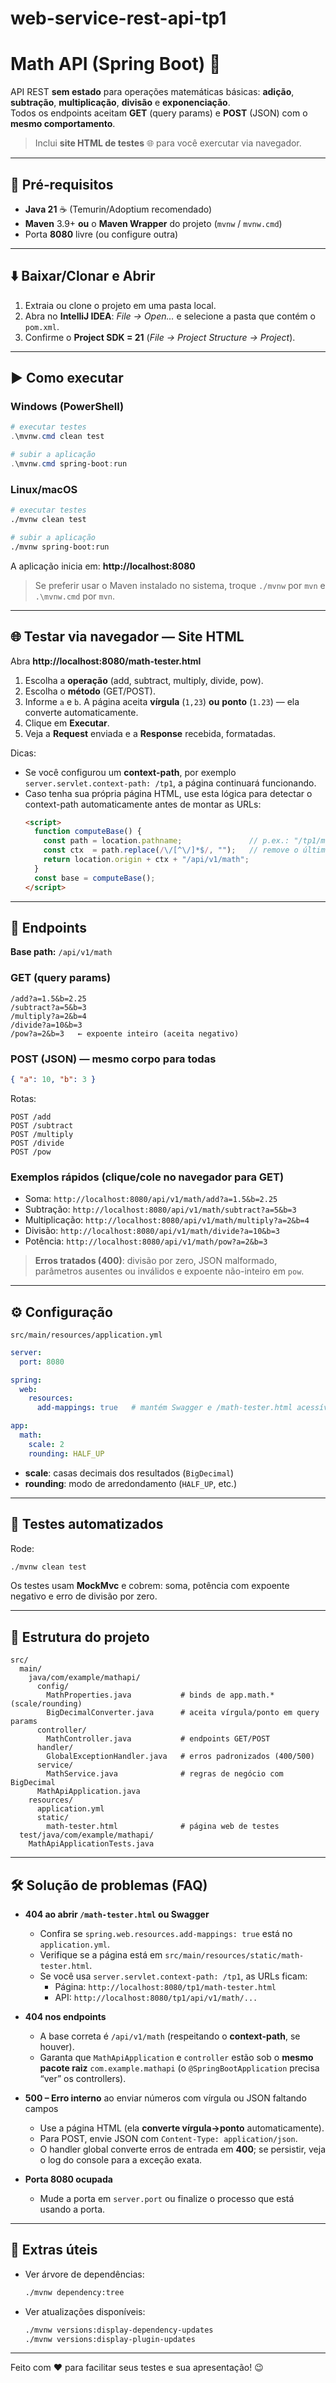 # web-service-rest-api-tp1
# Math API (Spring Boot) 🚀

API REST **sem estado** para operações matemáticas básicas: **adição**, **subtração**, **multiplicação**, **divisão** e **exponenciação**.  
Todos os endpoints aceitam **GET** (query params) e **POST** (JSON) com o **mesmo comportamento**.

> Inclui **site HTML de testes** 🌐 para você exercutar via navegador.

---

## 🧰 Pré‑requisitos

- **Java 21** ☕ (Temurin/Adoptium recomendado)
- **Maven** 3.9+ **ou** o **Maven Wrapper** do projeto (`mvnw` / `mvnw.cmd`)
- Porta **8080** livre (ou configure outra)

---

## ⬇️ Baixar/Clonar e Abrir

1. Extraia ou clone o projeto em uma pasta local.
2. Abra no **IntelliJ IDEA**: *File → Open…* e selecione a pasta que contém o `pom.xml`.
3. Confirme o **Project SDK = 21** (*File → Project Structure → Project*).

---

## ▶️ Como executar

### Windows (PowerShell)
```powershell
# executar testes
.\mvnw.cmd clean test

# subir a aplicação
.\mvnw.cmd spring-boot:run
```

### Linux/macOS
```bash
# executar testes
./mvnw clean test

# subir a aplicação
./mvnw spring-boot:run
```

A aplicação inicia em: **http://localhost:8080**

> Se preferir usar o Maven instalado no sistema, troque `./mvnw` por `mvn` e `.\mvnw.cmd` por `mvn`.

---

## 🌐 Testar via navegador — **Site HTML**

Abra **http://localhost:8080/math-tester.html**

1. Escolha a **operação** (add, subtract, multiply, divide, pow).
2. Escolha o **método** (GET/POST).
3. Informe `a` e `b`. A página aceita **vírgula** (`1,23`) **ou** **ponto** (`1.23`) — ela converte automaticamente.
4. Clique em **Executar**.
5. Veja a **Request** enviada e a **Response** recebida, formatadas.

Dicas:
- Se você configurou um **context-path**, por exemplo `server.servlet.context-path: /tp1`, a página continuará funcionando.
- Caso tenha sua própria página HTML, use esta lógica para detectar o context-path automaticamente antes de montar as URLs:
  ```html
  <script>
    function computeBase() {
      const path = location.pathname;               // p.ex.: "/tp1/math-tester.html" ou "/math-tester.html"
      const ctx  = path.replace(/\/[^\/]*$/, "");   // remove o último segmento -> "/tp1" ou ""
      return location.origin + ctx + "/api/v1/math";
    }
    const base = computeBase();
  </script>
  ```

---

## 🔗 Endpoints

**Base path:** `/api/v1/math`

### GET (query params)
```
/add?a=1.5&b=2.25
/subtract?a=5&b=3
/multiply?a=2&b=4
/divide?a=10&b=3
/pow?a=2&b=3   ← expoente inteiro (aceita negativo)
```

### POST (JSON) — mesmo corpo para todas
```json
{ "a": 10, "b": 3 }
```
Rotas:
```
POST /add
POST /subtract
POST /multiply
POST /divide
POST /pow
```

### Exemplos rápidos (clique/cole no navegador para GET)
- Soma: `http://localhost:8080/api/v1/math/add?a=1.5&b=2.25`
- Subtração: `http://localhost:8080/api/v1/math/subtract?a=5&b=3`
- Multiplicação: `http://localhost:8080/api/v1/math/multiply?a=2&b=4`
- Divisão: `http://localhost:8080/api/v1/math/divide?a=10&b=3`
- Potência: `http://localhost:8080/api/v1/math/pow?a=2&b=3`

> **Erros tratados (400)**: divisão por zero, JSON malformado, parâmetros ausentes ou inválidos e expoente não-inteiro em `pow`.

---

## ⚙️ Configuração

`src/main/resources/application.yml`
```yaml
server:
  port: 8080

spring:
  web:
    resources:
      add-mappings: true   # mantém Swagger e /math-tester.html acessíveis

app:
  math:
    scale: 2
    rounding: HALF_UP
```
- **scale**: casas decimais dos resultados (`BigDecimal`)
- **rounding**: modo de arredondamento (`HALF_UP`, etc.)

---

## 🧪 Testes automatizados

Rode:
```bash
./mvnw clean test
```
Os testes usam **MockMvc** e cobrem: soma, potência com expoente negativo e erro de divisão por zero.

---

## 🧭 Estrutura do projeto

```
src/
  main/
    java/com/example/mathapi/
      config/
        MathProperties.java           # binds de app.math.* (scale/rounding)
        BigDecimalConverter.java      # aceita vírgula/ponto em query params
      controller/
        MathController.java           # endpoints GET/POST
      handler/
        GlobalExceptionHandler.java   # erros padronizados (400/500)
      service/
        MathService.java              # regras de negócio com BigDecimal
      MathApiApplication.java
    resources/
      application.yml
      static/
        math-tester.html              # página web de testes
  test/java/com/example/mathapi/
    MathApiApplicationTests.java
```

---

## 🛠️ Solução de problemas (FAQ)

- **404 ao abrir `/math-tester.html` ou Swagger**
    - Confira se `spring.web.resources.add-mappings: true` está no `application.yml`.
    - Verifique se a página está em `src/main/resources/static/math-tester.html`.
    - Se você usa `server.servlet.context-path: /tp1`, as URLs ficam:
        - Página: `http://localhost:8080/tp1/math-tester.html`
        - API: `http://localhost:8080/tp1/api/v1/math/...`

- **404 nos endpoints**
    - A base correta é `/api/v1/math` (respeitando o **context-path**, se houver).
    - Garanta que `MathApiApplication` e `controller` estão sob o **mesmo pacote raiz** `com.example.mathapi` (o `@SpringBootApplication` precisa “ver” os controllers).

- **500 – Erro interno** ao enviar números com vírgula ou JSON faltando campos
    - Use a página HTML (ela **converte vírgula→ponto** automaticamente).
    - Para POST, envie JSON com `Content-Type: application/json`.
    - O handler global converte erros de entrada em **400**; se persistir, veja o log do console para a exceção exata.

- **Porta 8080 ocupada**
    - Mude a porta em `server.port` ou finalize o processo que está usando a porta.

---

## 🧩 Extras úteis

- Ver árvore de dependências:
  ```bash
  ./mvnw dependency:tree
  ```
- Ver atualizações disponíveis:
  ```bash
  ./mvnw versions:display-dependency-updates
  ./mvnw versions:display-plugin-updates
  ```

---

Feito com ❤️ para facilitar seus testes e sua apresentação! 😉
